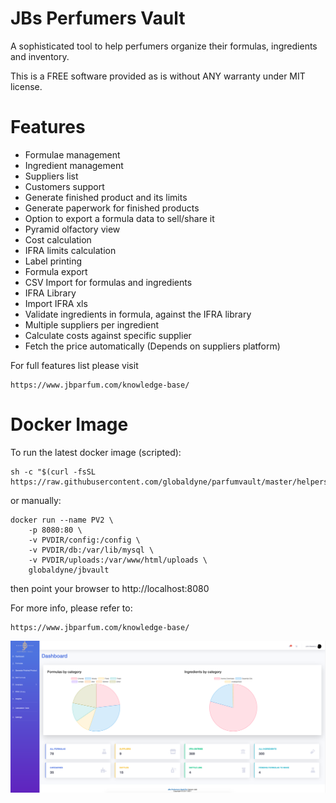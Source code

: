 # JBs Perfumers Vault

A sophisticated tool to help perfumers organize their formulas, ingredients and inventory.

This is a FREE software provided as is without ANY warranty under MIT license.

# Features 
* Formulae management
* Ingredient management
* Suppliers list
* Customers support
* Generate finished product and its limits
* Generate paperwork for finished products 
* Option to export a formula data to sell/share it 
* Pyramid olfactory view
* Cost calculation
* IFRA limits calculation
* Label printing
* Formula export
* CSV Import for formulas and ingredients
* IFRA Library
* Import IFRA xls
* Validate ingredients in formula, against the IFRA library
* Multiple suppliers per ingredient
* Calculate costs against specific supplier
* Fetch the price automatically (Depends on suppliers platform)

For full features list please visit
	
	https://www.jbparfum.com/knowledge-base/


# Docker Image

To run the latest docker image (scripted):

	sh -c "$(curl -fsSL https://raw.githubusercontent.com/globaldyne/parfumvault/master/helpers/run_pvault.sh)"

or manually:
	
	docker run --name PV2 \
		-p 8080:80 \
		-v PVDIR/config:/config \
		-v PVDIR/db:/var/lib/mysql \
		-v PVDIR/uploads:/var/www/html/uploads \
		globaldyne/jbvault

then point your browser to http://localhost:8080

For more info, please refer to:
	
	https://www.jbparfum.com/knowledge-base/

![screen1](/screenshots/dashboard.png) 
